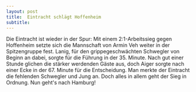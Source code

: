 ```yaml
---
layout: post
title:  Eintracht schlägt Hoffenheim
subtitle:  
---
```


Die Eintracht ist wieder in der Spur: Mit einem 2:1-Arbeitssieg gegen Hoffenheim setzte sich die Mannschaft von Armin Veh weiter in der Spitzengruppe fest. Lanig, für den grippegeschwächten Schwegler von Beginn an dabei, sorgte für die Führung in der 35. Minute. Nach gut einer Stunde glichen die stärker werdenden Gäste aus, doch Aiger sorgte nach einer Ecke in der 67. Minute für die Entscheidung. Man merkte der Eintracht die fehlenden Schwegler und Jung an. Doch alles in allem geht der Sieg in Ordnung. Nun geht's nach Hamburg!


